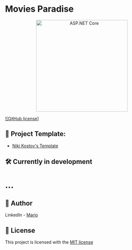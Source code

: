 # Movies Paradise


<p align="center">	
	<a href="https://www.asp.net/"><img src="https://codeopinion.com/wp-content/uploads/2018/07/Bitmap-MEDIUM_ASP.NET-Core-Logo_2colors_Square_RGB.png" alt="ASP.NET Core"   width="300" align="center"></a>
<p>

[![GitHub license]](https://github.com/AnastasovMario/MoviesParadise/blob/main/LICENSE)

## 🧰 Project Template:
* [Niki Kostov's Template](https://github.com/NikolayIT/ASP.NET-Core-Template)

## 🛠 Currently in development
# ...

## 👦 Author

LinkedIn - [Mario](https://www.linkedin.com/in/mario-anastasov/)

## 📜 License

This project is licensed with the [MIT license](LICENSE)